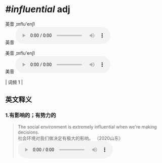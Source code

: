 # ***\#influential*** adj
英音 ˌɪnflu'enʃl  
英音
<audio src="./media/influential1.aac" controls="controls"></audio>

美音 ˌɪnflu'enʃl  
美音
<audio src="./media/influential2.aac" controls="controls"></audio>



| 词频 1 |  

英文释义
---
### 1.**有影响的；有势力的**  

 > The social environment is extremely influential when we're making decisions.  
 > 社会环境对我们做决定有极大的影响。  （2020山东）  
<audio src="./media/The social environment is extremely influential when we're making decisions2_AAC.aac" controls="controls"></audio>


